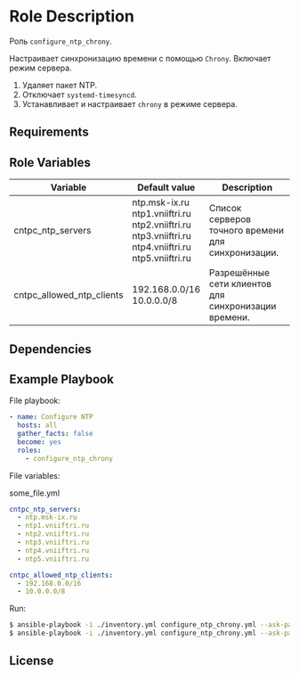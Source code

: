 Role Description
=========

Роль `configure_ntp_chrony`.

Настраивает синхронизацию времени с помощью `Chrony`. Включает режим сервера.

1. Удаляет пакет NTP.
2. Отключает `systemd-timesyncd`.
3. Устанавливает и настраивает `chrony` в режиме сервера.


Requirements
------------



Role Variables
--------------

| **Variable**              | **Default value**                                                                                                 | **Description**                                      |
| ------------------------- | ----------------------------------------------------------------------------------------------------------------- | ---------------------------------------------------- |
| cntpc_ntp_servers         | ntp.msk-ix.ru<br>ntp1.vniiftri.ru<br>ntp2.vniiftri.ru<br>ntp3.vniiftri.ru<br>ntp4.vniiftri.ru<br>ntp5.vniiftri.ru | Список серверов точного времени для синхронизации.   |
| cntpc_allowed_ntp_clients | 192.168.0.0/16<br>10.0.0.0/8                                                                                      | Разрешённые сети клиентов для синхронизации времени. |


Dependencies
------------



Example Playbook
----------------

File playbook:
```yaml
- name: Configure NTP
  hosts: all
  gather_facts: false
  become: yes
  roles:
    - configure_ntp_chrony
```

File variables:

some_file.yml
```YAML
cntpc_ntp_servers:
  - ntp.msk-ix.ru
  - ntp1.vniiftri.ru
  - ntp2.vniiftri.ru
  - ntp3.vniiftri.ru
  - ntp4.vniiftri.ru
  - ntp5.vniiftri.ru

cntpc_allowed_ntp_clients:
  - 192.168.0.0/16
  - 10.0.0.0/8
```

Run:
```bash
$ ansible-playbook -i ./inventory.yml configure_ntp_chrony.yml --ask-pass -u root -l "dc1.test.alt"
$ ansible-playbook -i ./inventory.yml configure_ntp_chrony.yml --ask-pass -u root -l "dc1.test.alt" -e "@some_file.yml"
```


License
-------
